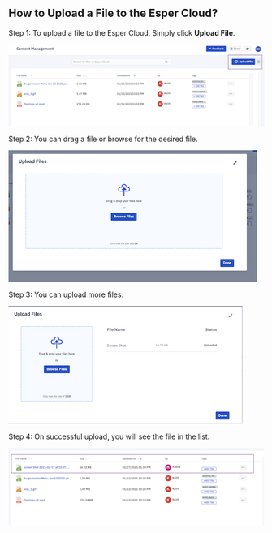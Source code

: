 ## How to Upload a File to the Esper Cloud?

  

Step 1: To upload a file to the Esper Cloud. Simply click **Upload File**.

  

![uplod file](./images/upload/1-upload.png)

  
  

Step 2: You can drag a file or browse for the desired file.

  
  

![Browser or drag the file](./images/upload/2-browse.png)

  

Step 3: You can upload more files.

  

![Upload more files](./images/upload/3-browsemore.png)

  
  
  

Step 4: On successful upload, you will see the file in the list.

  

![Uploaded file on the main screen](./images/upload/4-fileupload.png)